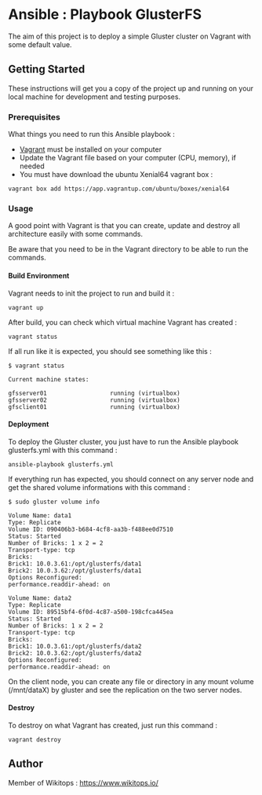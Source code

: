 # Ansible : Playbook GlusterFS
The aim of this project is to deploy a simple Gluster cluster on Vagrant with some default value.

## Getting Started

These instructions will get you a copy of the project up and running on your local machine for development and testing purposes.

### Prerequisites

What things you need to run this Ansible playbook :

* [Vagrant](https://www.vagrantup.com/docs/installation/) must be installed on your computer
* Update the Vagrant file based on your computer (CPU, memory), if needed
* You must have download the ubuntu Xenial64 vagrant box :

```
vagrant box add https://app.vagrantup.com/ubuntu/boxes/xenial64
```

### Usage

A good point with Vagrant is that you can create, update and destroy all architecture easily with some commands.

Be aware that you need to be in the Vagrant directory to be able to run the commands.

#### Build Environment

Vagrant needs to init the project to run and build it :

```
vagrant up
```

After build, you can check which virtual machine Vagrant has created :

```
vagrant status
```

If all run like it is expected, you should see something like this :

```
$ vagrant status

Current machine states:

gfsserver01                  running (virtualbox)
gfsserver02                  running (virtualbox)
gfsclient01                  running (virtualbox)
```

#### Deployment

To deploy the Gluster cluster, you just have to run the Ansible playbook glusterfs.yml with this command :

```
ansible-playbook glusterfs.yml
```

If everything run has expected, you should connect on any server node and get the shared volume informations with this command :

```
$ sudo gluster volume info

Volume Name: data1
Type: Replicate
Volume ID: 090406b3-b684-4cf8-aa3b-f488ee0d7510
Status: Started
Number of Bricks: 1 x 2 = 2
Transport-type: tcp
Bricks:
Brick1: 10.0.3.61:/opt/glusterfs/data1
Brick2: 10.0.3.62:/opt/glusterfs/data1
Options Reconfigured:
performance.readdir-ahead: on

Volume Name: data2
Type: Replicate
Volume ID: 89515bf4-6f0d-4c87-a500-198cfca445ea
Status: Started
Number of Bricks: 1 x 2 = 2
Transport-type: tcp
Bricks:
Brick1: 10.0.3.61:/opt/glusterfs/data2
Brick2: 10.0.3.62:/opt/glusterfs/data2
Options Reconfigured:
performance.readdir-ahead: on

```

On the client node, you can create any file or directory in any mount volume (/mnt/dataX) by gluster and see the replication on the two server nodes.

#### Destroy

To destroy on what Vagrant has created, just run this command :

```
vagrant destroy
```

## Author

Member of Wikitops : https://www.wikitops.io/
